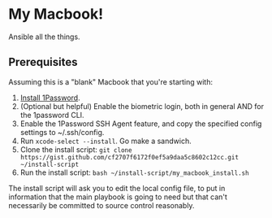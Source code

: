 # My Macbook!

Ansible all the things.

## Prerequisites

Assuming this is a "blank" Macbook that you're starting with:

1. [Install 1Password](https://1password.com/downloads/mac/).
1. (Optional but helpful) Enable the biometric login, both in general AND for
   the 1password CLI.
1. Enable the 1Password SSH Agent feature, and copy the specified config settings to ~/.ssh/config.
1. Run `xcode-select --install`. Go make a sandwich.
1. Clone the install script: `git clone
   https://gist.github.com/cf2707f6172f0ef5a9daa5c8602c12cc.git ~/install-script`
1. Run the install script: `bash ~/install-script/my_macbook_install.sh`

The install script will ask you to edit the local config file, to put in information that the main playbook is going to need but that can't necessarily be committed to source control reasonably.
